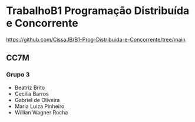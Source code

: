 # TrabalhoB1 Programação Distribuída e Concorrente
https://github.com/CissaJB/B1-Prog-Distribuida-e-Concorrente/tree/main
## CC7M
### Grupo 3
- Beatriz Brito
- Cecilia Barros
- Gabriel de Oliveira
- Maria Luiza Pinheiro
- Willian Wagner Rocha
